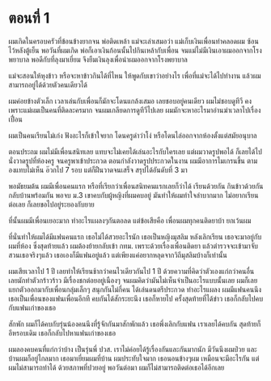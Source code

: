 # ตอนที่ 1

ผมเกิดในครอบครัวที่ข้อนข้างยากจน พ่อติดเหล้า แม่จะเล่าเสมอว่า แม่เก็บเงินเพื่อนทำคลอดผม ซ้อนไว้หลังตู้เย็น พอวันที่ผมเกิด พ่อก็เอาเงินก้อนนั้นไปกินเหล้ากับเพื่อน จนแม่ไม่มีเงินเอาผมออกจากโรงพยาบาล พอดีกับที่ลุงมาเยี่ยม จึงยืมเงินลุงเพื่อนำผมออกจากโรงพยาบาล

แม่จะสอนให้หุงข้าว หรือจะหาข้าวกินได้ที่ไหน ให้พูดกับเขาว่าอย่างไร เพื่อที่แม่จะได้ไปทำงาน แล้วผมสามารถอยู่ได้ด้วยตัวคนเดียวได้

ผมค่อยข้างตัวเล็ก เวลาเล่นกับเพื่อนก็มักจะโดนแกล้งเสมอ เลยชอบอยู่คนเดียว ผมไม่ชอบดูทีวี คงเพราะแม่ผมเป็นคนที่ติดละครมาก จนผมเกลียดการดูทีวีไปเลย ผมมักจะหาอะไรมาอ่านฆ่าเวลาไปเรื่องเปื่อน

ผมเป็นคนเรียนไม่เก่ง ฟังอะไรก็เข้าใจยาก โดนครูด่าว่าโง่ หรือโดนไล่ออกจากห้องตั้งแต่สมัยอนุบาล

ตอนประถม ผมไม่มีเพื่อนสนิทเลย แทบจะไม่เคยได้เล่นอะไรกับใครเลย แต่ผมวาดรูปพอได้ ก็เลยได้ไปนั่งวาดรูปที่ห้องครู จนครูพาเข้าประกวด ตอนกำลังวาดรูปประกวดในงาน ผมมีอาการไมเกรนขึ้น ตามองแทบไม่เห็น อ๊วกไป 7 รอบ แต่ก็ฝืนวาดจนเสร็จ สรุปได้อันดับที่ 3 มา

พอมัธยมต้น ผมมีเพื่อนคนแรก หรือที่เรียกว่าเพื่อนสนิทคนแรกเลยก็ว่าได้ เรียนด้วยกัน กินข้าวด้วยกัน กลับบ้านพร้อมกัน พอจบ ม.3 เขาคบกับผู้หญิงที่ผมคบอยู่ มันทำให้ผมทำใจลำบากมาก ไม่อยากเรียนต่อเลย ก็เลยขอไปอยู่ระยองกับยาย

ที่นั้นผมมีเพื่อนเยอะมาก ทำอะไรแผลงๆกันตอลด แต่ข้อเสียคือ เพื่อนผมทุกคนติดยาบ้า ยกเว้นผม 

ที่นั่นทำให้ผมได้มีแฟนคนแรก เธอไม่ได้สวยอะไรนัก เธอเป็นหญิงมุสลิม หลังเลิกเรียน เธอจะมาอยู่กับผมที่ห้อง ซึ่งสุดท้ายแล้ว ผมต้องย้ายกลับเข้า กทม. เพราะด้วยเรื่องเพื่อนติดยา แล้วตำรวจจะเข้ามาจับ สวนเธอจริงๆแล้ว เธอเองก็มีแฟนอยู่แล้ว แต่เพียงแค่อยากหลุดจากวิถีมุสลิมบ้างก็เท่านั้น

ผมเสียเวลาไป 1 ปี เลยทำให้เรียนช้ากว่าคนไวเดียวกันไป 1 ปี ด้วยความที่คิดว่าตัวเองแก่กว่าคนอื่น เลยมักทำตัวกร้าวร้าว มีเรื่องชกต่อยอยู่เนืองๆ จนผมคิดว่ามันไม่เห็นจำเป็นอะไรแบบนั้นเลย ผมก็เลยแยกตัวออกมากับเพื่อนกลุ่มเล็กๆ สนุกกันไม่กี่คน
ได้เล่นดนตรีประกวด ทำอะไรแผลง ผมมีแฟนคนนึง เธอเป็นเพื่อนของแฟนเพื่อนอีกที คบกันได้สักระยะนึง เธอก็หายไป
ครั้งสุดท้ายที่ได้ข่าว เธอก็กลับไปคบกับแฟนเก่าของเธอ

สักพัก ผมก็ได้คบกับรุ่นน้องคนนึงที่รู้จักกันมาสักพักแล้ว เธอพึ่งเลิกกับแฟน เราเลยได้คบกัน สุดท้ายก็อีหรอบเดิม เธอก็กลับไปหาแฟนเก่าของเธอ

ผมลองคบคนที่แก่กว่าบ้าง เป็นรุ่นพี่ ปวส. เราไม่ค่อยได้รู้เรื่องกันและกันมากนัก มีวันนึงผมป่วย และบ้านผมก็อยู่ไกลมาก เธอมาเยี่ยมผมที่บ้าน ผมประทับใจมาก เธอนอนข้างๆผม เหมือนจะมีอะไรกัน แต่ผมไม่สามารถทำได้ ด้วยสภาพที่ปวยอยู่ พอวันต่อมา ผมก็ไม่สามารถติดต่อเธอได้อีกเลย